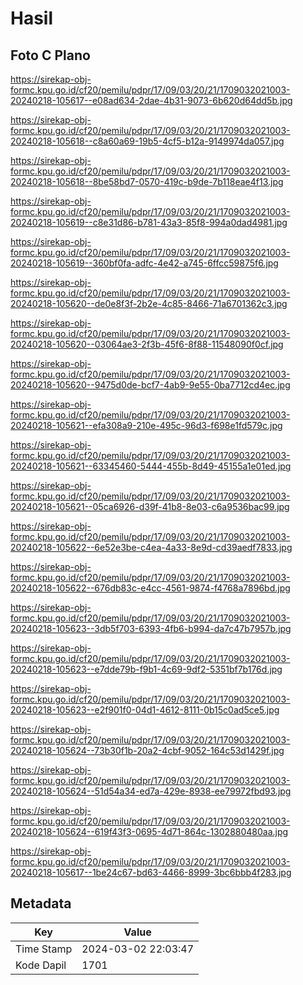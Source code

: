# Hasil

## Foto C Plano

https://sirekap-obj-formc.kpu.go.id/cf20/pemilu/pdpr/17/09/03/20/21/1709032021003-20240218-105617--e08ad634-2dae-4b31-9073-6b620d64dd5b.jpg

https://sirekap-obj-formc.kpu.go.id/cf20/pemilu/pdpr/17/09/03/20/21/1709032021003-20240218-105618--c8a60a69-19b5-4cf5-b12a-9149974da057.jpg

https://sirekap-obj-formc.kpu.go.id/cf20/pemilu/pdpr/17/09/03/20/21/1709032021003-20240218-105618--8be58bd7-0570-419c-b9de-7b118eae4f13.jpg

https://sirekap-obj-formc.kpu.go.id/cf20/pemilu/pdpr/17/09/03/20/21/1709032021003-20240218-105619--c8e31d86-b781-43a3-85f8-994a0dad4981.jpg

https://sirekap-obj-formc.kpu.go.id/cf20/pemilu/pdpr/17/09/03/20/21/1709032021003-20240218-105619--360bf0fa-adfc-4e42-a745-6ffcc59875f6.jpg

https://sirekap-obj-formc.kpu.go.id/cf20/pemilu/pdpr/17/09/03/20/21/1709032021003-20240218-105620--de0e8f3f-2b2e-4c85-8466-71a6701362c3.jpg

https://sirekap-obj-formc.kpu.go.id/cf20/pemilu/pdpr/17/09/03/20/21/1709032021003-20240218-105620--03064ae3-2f3b-45f6-8f88-11548090f0cf.jpg

https://sirekap-obj-formc.kpu.go.id/cf20/pemilu/pdpr/17/09/03/20/21/1709032021003-20240218-105620--9475d0de-bcf7-4ab9-9e55-0ba7712cd4ec.jpg

https://sirekap-obj-formc.kpu.go.id/cf20/pemilu/pdpr/17/09/03/20/21/1709032021003-20240218-105621--efa308a9-210e-495c-96d3-f698e1fd579c.jpg

https://sirekap-obj-formc.kpu.go.id/cf20/pemilu/pdpr/17/09/03/20/21/1709032021003-20240218-105621--63345460-5444-455b-8d49-45155a1e01ed.jpg

https://sirekap-obj-formc.kpu.go.id/cf20/pemilu/pdpr/17/09/03/20/21/1709032021003-20240218-105621--05ca6926-d39f-41b8-8e03-c6a9536bac99.jpg

https://sirekap-obj-formc.kpu.go.id/cf20/pemilu/pdpr/17/09/03/20/21/1709032021003-20240218-105622--6e52e3be-c4ea-4a33-8e9d-cd39aedf7833.jpg

https://sirekap-obj-formc.kpu.go.id/cf20/pemilu/pdpr/17/09/03/20/21/1709032021003-20240218-105622--676db83c-e4cc-4561-9874-f4768a7896bd.jpg

https://sirekap-obj-formc.kpu.go.id/cf20/pemilu/pdpr/17/09/03/20/21/1709032021003-20240218-105623--3db5f703-6393-4fb6-b994-da7c47b7957b.jpg

https://sirekap-obj-formc.kpu.go.id/cf20/pemilu/pdpr/17/09/03/20/21/1709032021003-20240218-105623--e7dde79b-f9b1-4c69-9df2-5351bf7b176d.jpg

https://sirekap-obj-formc.kpu.go.id/cf20/pemilu/pdpr/17/09/03/20/21/1709032021003-20240218-105623--e2f901f0-04d1-4612-8111-0b15c0ad5ce5.jpg

https://sirekap-obj-formc.kpu.go.id/cf20/pemilu/pdpr/17/09/03/20/21/1709032021003-20240218-105624--73b30f1b-20a2-4cbf-9052-164c53d1429f.jpg

https://sirekap-obj-formc.kpu.go.id/cf20/pemilu/pdpr/17/09/03/20/21/1709032021003-20240218-105624--51d54a34-ed7a-429e-8938-ee79972fbd93.jpg

https://sirekap-obj-formc.kpu.go.id/cf20/pemilu/pdpr/17/09/03/20/21/1709032021003-20240218-105624--619f43f3-0695-4d71-864c-1302880480aa.jpg

https://sirekap-obj-formc.kpu.go.id/cf20/pemilu/pdpr/17/09/03/20/21/1709032021003-20240218-105617--1be24c67-bd63-4466-8999-3bc6bbb4f283.jpg


## Metadata

| Key        | Value               |
| ---------- | ------------------- |
| Time Stamp | 2024-03-02 22:03:47 |
| Kode Dapil | 1701                |



